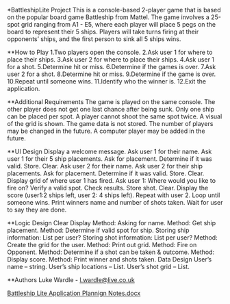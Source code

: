 *BattleshipLite Project
This is a console-based 2-player game that is based on the popular board game Battleship from Mattel. The game involves a 25-spot grid ranging from A1 - E5, where each player will place 5 pegs on the board to represent their 5 ships. Players will take turns firing at their opponents’ ships, and the first person to sink all 5 ships wins.

**How to Play
1.Two players open the console.
2.Ask user 1 for where to place their ships.
3.Ask user 2 for where to place their ships.
4.Ask user 1 for a shot.
5.Determine hit or miss.
6.Determine if the games is over.
7.Ask user 2 for a shot.
8.Determine hit or miss.
9.Determine if the game is over.
10.Repeat until someone wins.
11.Identify who the winner is.
12.Exit the application.

**Additional Requirements
The game is played on the same console.
The other player does not get one last chance after being sunk.
Only one ship can be placed per spot.
A player cannot shoot the same spot twice.
A visual of the grid is shown.
The game data is not stored.
The number of players may be changed in the future.
A computer player may be added in the future.

**UI Design
Display a welcome message.
Ask user 1 for their name.
Ask user 1 for their 5 ship placements.
Ask for placement.
Determine if it was valid.
Store.
Clear.
Ask user 2 for their name.
Ask user 2 for their ship placements.
Ask for placement.
Determine if it was valid.
Store.
Clear.
Display grid of where user 1 has fired.
Ask user 1: Where would you like to fire on?
Verify a valid spot.
Check results.
Store shot.
Clear.
Display the score (user1:2 ships left, user 2: 4 ships left).
Repeat with user 2.
Loop until someone wins.
Print winners name and number of shots taken.
Wait for user to say they are done.

**Logic Design
Clear Display
Method: Asking for name.
Method: Get ship placement.
Method: Determine if valid spot for ship.
Storing ship information: List per user?
Storing shot information: List per user?
Method: Create the grid for the user.
Method: Print out grid.
Method: Fire on Opponent.
Method: Determine if a shot can be taken & outcome.
Method: Display score.
Method: Print winner and shots taken.
Data Design
User’s name – string.
User’s ship locations – List.
User’s shot grid – List.

**Authors
Luke Wardle - l.wardle@live.co.uk

[Battleship Lite Application Plannign Notes.docx](https://github.com/Codenforcer/BattleshipLite/files/8748663/Battleship.Lite.Application.Plannign.Notes.docx)
